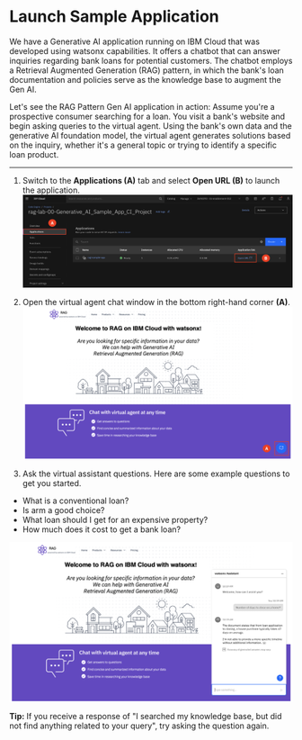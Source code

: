 # Launch Sample Application

We have a Generative AI application running on IBM Cloud that was developed using watsonx capabilities. It offers a chatbot that can answer inquiries regarding bank loans for potential customers. The chatbot employs a Retrieval Augmented Generation (RAG) pattern, in which the bank's loan documentation and policies serve as the knowledge base to augment the Gen AI. 

Let's see the RAG Pattern Gen AI application in action: Assume you're a prospective consumer searching for a loan. You visit a bank's website and begin asking queries to the virtual agent. Using the bank's own data and the generative AI foundation model, the virtual agent generates solutions based on the inquiry, whether it's a general topic or trying to identify a specific loan product.

---

1. Switch to the **Applications (A)** tab and select **Open URL (B)** to launch the application. 
![alt text](../images/1.6.1-n.png)

2. Open the virtual agent chat window in the bottom right-hand corner **(A)**.
![alt text](../images/1.6.2-n.png)

3. Ask the virtual assistant questions. Here are some example questions to get you started.
* What is a conventional loan?
* Is arm a good choice? 
* What loan should I get for an expensive property?
* How much does it cost to get a bank loan?

![alt text](../images/1.6.3-n.png)

**Tip:** If you receive a response of "I searched my knowledge base, but did not find anything related to your query", try asking the question again. 
